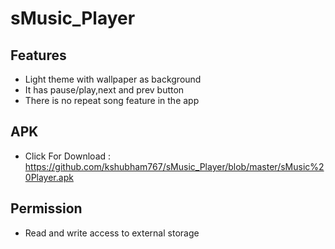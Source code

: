 # sMusic_Player
## Features
* Light theme with wallpaper as background
* It has pause/play,next and prev button
* There is no repeat song feature in the app

## APK
* Click For Download : https://github.com/kshubham767/sMusic_Player/blob/master/sMusic%20Player.apk

## Permission
* Read and write access to external storage

